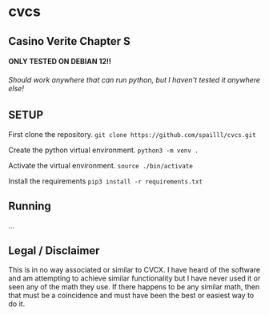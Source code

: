 # cvcs
## Casino Verite Chapter S

#### ONLY TESTED ON DEBIAN 12!! 
###### Should work anywhere that can run python, but I haven't tested it anywhere else!

## SETUP
First clone the repository.
```git clone https://github.com/spailll/cvcs.git```

Create the python virtual environment.
```python3 -m venv .```

Activate the virtual environment.
```source ./bin/activate```

Install the requirements
```pip3 install -r requirements.txt```

## Running

...

## Legal / Disclaimer
This is in no way associated or similar to CVCX. I have heard of the software and am attempting to achieve similar functionality but I have never used it or seen any of the math they use. If there happens to be any similar math, then that must be a coincidence and must have been the best or easiest way to do it.
